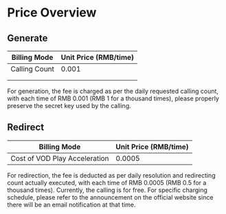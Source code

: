 # Price Overview

## Generate

| Billing Mode | Unit Price (RMB/time) |
| -------- | ------------- |
| Calling Count | 0.001         |
|          |               |
|          |               |

For generation, the fee is charged as per the daily requested calling count, with each time of RMB 0.001 (RMB 1 for a thousand times), please properly preserve the secret key used by the calling.

## Redirect

| Billing Mode         | Unit Price (RMB/time) |
| ---------------- | ------------- |
| Cost of VOD Play Acceleration | 0.0005        |

For redirection, the fee is deducted as per daily resolution and redirecting count actually executed, with each time of RMB 0.0005 (RMB 0.5 for a thousand times). Currently, the calling is for free. For specific charging schedule, please refer to the announcement on the official website since there will be an email notification at that time.


